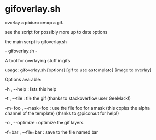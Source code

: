 # gifoverlay.sh
overlay a picture ontop a gif.

see the script for possibly more up to date options

the main script is gifoverlay.sh

\- gifoverlay.sh -

A tool for overlaying stuff in gifs

usage: gifoverlay.sh [options] [gif to use as template] [image to overlay]

Options available:

-h , --help : lists this help

-t , --tile : tile the gif (thanks to stackoverflow user GeeMack!)

-m=foo , --mask=foo : use the file foo for a mask (this copies the alpha channel of the template) (thanks to @piconaut for help!)

-o , --optimize : optimize the gif layers.

-f=bar , --file=bar : save to the file named bar

